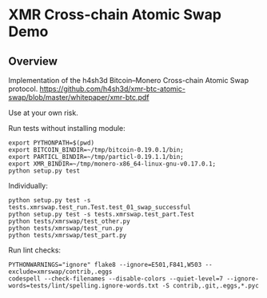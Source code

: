 
# XMR Cross-chain Atomic Swap Demo

## Overview

Implementation of the h4sh3d Bitcoin–Monero Cross-chain Atomic Swap protocol.
https://github.com/h4sh3d/xmr-btc-atomic-swap/blob/master/whitepaper/xmr-btc.pdf

Use at your own risk.


Run tests without installing module:
```
export PYTHONPATH=$(pwd)
export BITCOIN_BINDIR=~/tmp/bitcoin-0.19.0.1/bin;
export PARTICL_BINDIR=~/tmp/particl-0.19.1.1/bin;
export XMR_BINDIR=~/tmp/monero-x86_64-linux-gnu-v0.17.0.1;
python setup.py test
```

Individually:
```
python setup.py test -s tests.xmrswap.test_run.Test.test_01_swap_successful
python setup.py test -s tests.xmrswap.test_part.Test
python tests/xmrswap/test_other.py
python tests/xmrswap/test_run.py
python tests/xmrswap/test_part.py
```

Run lint checks:
```
PYTHONWARNINGS="ignore" flake8 --ignore=E501,F841,W503 --exclude=xmrswap/contrib,.eggs
codespell --check-filenames --disable-colors --quiet-level=7 --ignore-words=tests/lint/spelling.ignore-words.txt -S contrib,.git,.eggs,*.pyc
```
